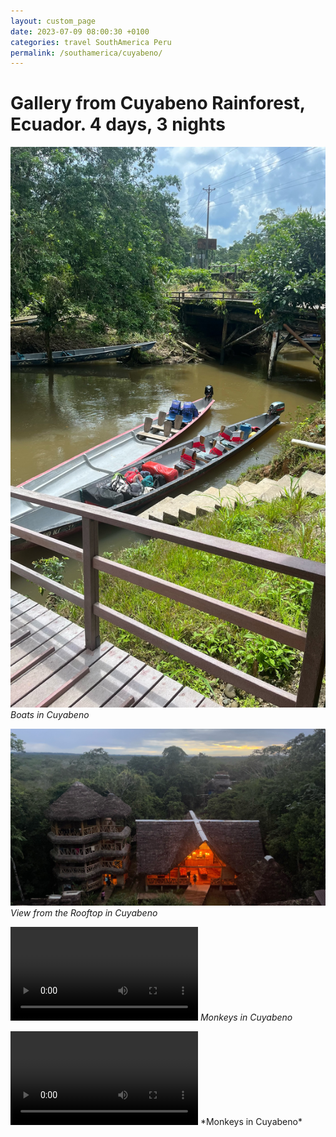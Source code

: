 ```yaml
---
layout: custom_page
date: 2023-07-09 08:00:30 +0100
categories: travel SouthAmerica Peru
permalink: /southamerica/cuyabeno/
---
```


# Gallery from Cuyabeno Rainforest, Ecuador. 4 days, 3 nights

![Cuyabeno Boats](/images/cuyabeno/cuyabeno_boats.JPG)
*Boats in Cuyabeno*

![Cuyabeno Rooftop](/images/cuyabeno/cuyabeno_rooftop.JPG)
*View from the Rooftop in Cuyabeno*

![Cuyabeno Monkeys](/images/cuyabeno/cuyabeno_monkeys.mp4)
*Monkeys in Cuyabeno*

<video controls>
  <source src="/images/cuyabeno/cuyabeno_monkeys.mp4" type="video/mp4">
  Your browser does not support the video tag.
</video>
*Monkeys in Cuyabeno*

